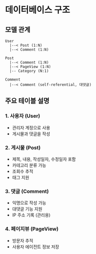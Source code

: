 # 데이터베이스 구조

## 모델 관계

```
User
  |--< Post (1:N)
  |--< Comment (1:N)

Post
  |--< Comment (1:N)
  |--< PageView (1:N)
  |-- Category (N:1)

Comment
  |--< Comment (self-referential, 대댓글)
```

## 주요 테이블 설명

### 1. 사용자 (User)
- 관리자 계정으로 사용
- 게시물과 댓글을 작성

### 2. 게시물 (Post)
- 제목, 내용, 작성일자, 수정일자 포함
- 카테고리 분류 가능
- 조회수 추적
- 태그 지원

### 3. 댓글 (Comment)
- 익명으로 작성 가능
- 대댓글 기능 지원
- IP 주소 기록 (관리용)

### 4. 페이지뷰 (PageView)
- 방문자 추적
- 사용자 에이전트 정보 저장
